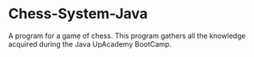 # Chess-System-Java
A program for a game of chess. This program gathers all the knowledge acquired during the Java UpAcademy BootCamp.
